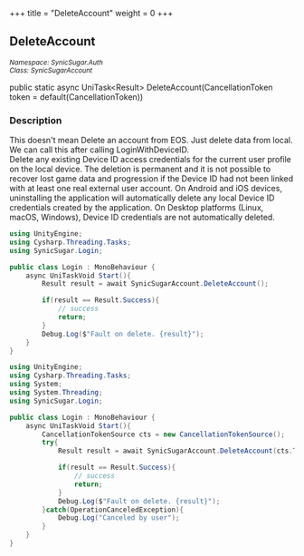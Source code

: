 +++
title = "DeleteAccount"
weight = 0
+++

## DeleteAccount
<small>*Namespace: SynicSugar.Auth* <br>
*Class: SynicSugarAccount* </small>

public static async UniTask&lt;Result&gt;  DeleteAccount(CancellationToken token = default(CancellationToken))

### Description
This doesn't mean Delete an account from EOS. Just delete data from local. We can call this after calling LoginWithDeviceID.<br>
Delete any existing Device ID access credentials for the current user profile on the local device. The deletion is permanent and it is not possible to recover lost game data and progression if the Device ID had not been linked with at least one real external user account. On Android and iOS devices, uninstalling the application will automatically delete any local Device ID credentials created by the application. On Desktop platforms (Linux, macOS, Windows), Device ID credentials are not automatically deleted. <br>

```cs
using UnityEngine;
using Cysharp.Threading.Tasks;
using SynicSugar.Login;

public class Login : MonoBehaviour {     
    async UniTaskVoid Start(){
        Result result = await SynicSugarAccount.DeleteAccount();

        if(result == Result.Success){
            // success
            return;
        }
        Debug.Log($"Fault on delete. {result}");
    }
}
```

```cs
using UnityEngine;
using Cysharp.Threading.Tasks;
using System;
using System.Threading;
using SynicSugar.Login;

public class Login : MonoBehaviour {
    async UniTaskVoid Start(){
        CancellationTokenSource cts = new CancellationTokenSource();
        try{
            Result result = await SynicSugarAccount.DeleteAccount(cts.Token);

            if(result == Result.Success){
                // success
                return;
            }
            Debug.Log($"Fault on delete. {result}");
        }catch(OperationCanceledException){
            Debug.Log("Canceled by user");
        }
    }
}
```